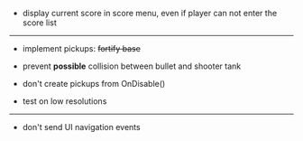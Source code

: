 
- display current score in score menu, even if player can not enter the score list


***

- implement pickups: ~~fortify base~~

- prevent **possible** collision between bullet and shooter tank

- don't create pickups from OnDisable()

- test on low resolutions

***

- don't send UI navigation events

